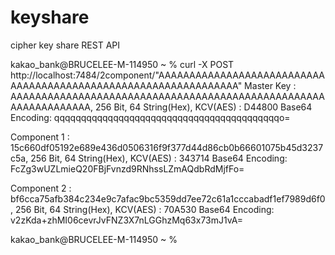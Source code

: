 # keyshare
cipher key share REST API


kakao_bank@BRUCELEE-M-114950 ~ % curl -X POST http://localhost:7484/2component/"AAAAAAAAAAAAAAAAAAAAAAAAAAAAAAAAAAAAAAAAAAAAAAAAAAAAAAAAAAAAAAAA"
Master Key : AAAAAAAAAAAAAAAAAAAAAAAAAAAAAAAAAAAAAAAAAAAAAAAAAAAAAAAAAAAAAAAA, 256 Bit, 64 String(Hex), KCV(AES) : D44800
Base64 Encoding: qqqqqqqqqqqqqqqqqqqqqqqqqqqqqqqqqqqqqqqqqqo=

Component 1 : 15c660df05192e689e436d0506316f9f377d44d86cb0b66601075b45d3237c5a, 256 Bit, 64 String(Hex), KCV(AES) : 343714
Base64 Encoding: FcZg3wUZLmieQ20FBjFvnzd9RNhssLZmAQdbRdMjfFo=

Component 2 : bf6cca75afb384c234e9c7afac9bc5359dd7ee72c61a1cccabadf1ef7989d6f0, 256 Bit, 64 String(Hex), KCV(AES) : 70A530
Base64 Encoding: v2zKda+zhMI06cevrJvFNZ3X7nLGGhzMq63x73mJ1vA=

kakao_bank@BRUCELEE-M-114950 ~ %
